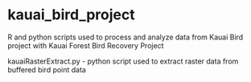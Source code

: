 # kauai_bird_project
R and python scripts used to process and analyze data from Kauai Bird project with Kauai Forest Bird Recovery Project

kauaiRasterExtract.py - python script used to extract raster data from buffered bird point data

